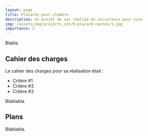 ```yaml
---
layout: page
title: Placards pour chambre
description: Un projet de xxx réalisé en xx/xx/xxxx pour xxxx
img: /assets/img/projects_int/8-placard-nantes/1.jpg
importance: 2
---
```


Blabla

## Cahier des charges
Le cahier des charges pour sa réalisation était :

+ Critère #1
+ Critère #3
+ Critère #3
<div class="row">
    <div class="col">
        <img class="img-fluid rounded z-depth-1" src="{{ '/assets/img/projects_int/8-placard-nantes/1.jpg' | relative_url }}" alt="" title="Titre image 1"/>
    </div>
    <div class="col">
        <img class="img-fluid rounded z-depth-1" src="{{ '/assets/img/projects_int/8-placard-nantes/2.jpg' | relative_url }}" alt="" title="Titre image 2"/>
    </div>
    <div class="col">
        <img class="img-fluid rounded z-depth-1" src="{{ '/assets/img/projects_int/8-placard-nantes/6.jpg' | relative_url }}" alt="" title="Titre image 2"/>
    </div>
</div>
<div class="caption">
    Blablabla.
</div>

## Plans
<div class="row">
    <div class="col">
        <img class="img-fluid rounded z-depth-1" src="{{ '/assets/img/projects_int/8-placard-nantes/4.jpg' | relative_url }}" alt="" title="Titre image 1"/>
    </div>
     <div class="col">
        <img class="img-fluid rounded z-depth-1" src="{{ '/assets/img/projects_int/8-placard-nantes/5.jpg' | relative_url }}" alt="" title="Titre image 2"/>
    </div>
</div>
<div class="caption">
    Blablabla.
</div>
